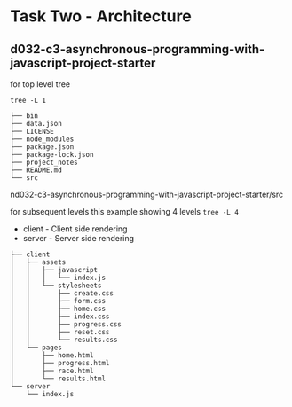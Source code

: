 # Task Two - Architecture

## d032-c3-asynchronous-programming-with-javascript-project-starter

for top level tree

`tree -L 1`

```
├── bin
├── data.json
├── LICENSE
├── node_modules
├── package.json
├── package-lock.json
├── project_notes
├── README.md
└── src
```

nd032-c3-asynchronous-programming-with-javascript-project-starter/src 

 for subsequent levels this example showing 4 levels
 `tree -L 4`
 
 * client - Client side rendering
 * server - Server side rendering
 
```
├── client
│   ├── assets
│   │   ├── javascript
│   │   │   └── index.js
│   │   └── stylesheets
│   │       ├── create.css
│   │       ├── form.css
│   │       ├── home.css
│   │       ├── index.css
│   │       ├── progress.css
│   │       ├── reset.css
│   │       └── results.css
│   └── pages
│       ├── home.html
│       ├── progress.html
│       ├── race.html
│       └── results.html
└── server
    └── index.js
```
    
    
